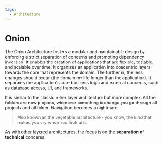 ```yaml
---
tags:
  - Architecture
---
```


# Onion

The Onion Architecture fosters a modular and maintainable design by enforcing a strict separation of concerns and promoting dependency inversion. It enables the creation of applications that are flexible, testable, and scalable over time. It organizes an application into concentric layers towards the core that represents the domain. The further in, the less changes should occur (the domain my life longer than the application).
It separates the application's core business logic and external concerns, such as database access, UI, and frameworks. 

It is similar to the classic n-tier layer architecture but more complex. All the folders are now projects, whenever something is change you go through all projects and all folder. Navigation becomes a nightmare.

> Also known as the vegetable architecture - you know, the kind that makes you cry when you look at it.

As with other layered architectures, the focus is on the **separation of technical** concerns.